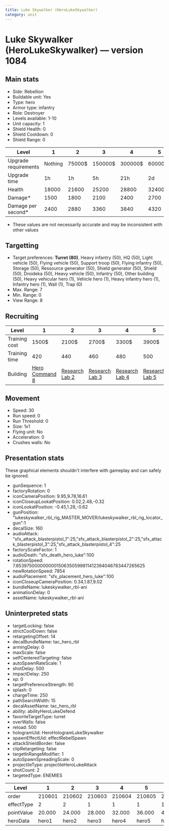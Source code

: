 ```yaml
---
title: Luke Skywalker (HeroLukeSkywalker)
category: unit
---
```


# Luke Skywalker (HeroLukeSkywalker) — version 1084

## Main stats

  * Side: Rebellion
  * Buildable unit: Yes
  * Type: hero
  * Armor type: infantry
  * Role: Destroyer
  * Levels available: 1-10
  * Unit capacity: 1
  * Shield Health: 0
  * Shield Cooldown: 0
  * Shield Range: 0

|Level               |1      |2     |3      |4      |5      |6      |7       |8       |9       |10      |
|--------------------|-------|------|-------|-------|-------|-------|--------|--------|--------|--------|
|Upgrade requirements|Nothing|75000$|150000$|300000$|600000$|900000$|1050000$|1200000$|3200000$|4800000$|
|Upgrade time        |1h     |1h    |5h     |21h    |2d     |4d     |6d      |1w2d    |1w5d    |2w      |
|Health              |18000  |21600 |25200  |28800  |32400  |36000  |39600   |43200   |46800   |54000   |
|Damage*             |1500   |1800  |2100   |2400   |2700   |3000   |3300    |3600    |3900    |4500    |
|Damage per second*  |2400   |2880  |3360   |3840   |4320   |4800   |5280    |5760    |6240    |7200    |

* These values are not necessarily accurate and may be inconsistent with other values

## Targetting

  * Target preferences: **Turret (80)**, Heavy infantry (50), HQ (50), Light vehicle (50), Flying vehicle (50), Support troop (50), Flying infantry (50), Storage (50), Ressource generator (50), Shield generator (50), Shield (50), Droideka (50), Heavy vehicle (50), Infantry (50), Other building (50), Heavy vehicular hero (1), Vehicle hero (1), Heavy infantry hero (1), Infantry hero (1), Wall (1), Trap (0)
  * Max. Range: 7
  * Min. Range: 0
  * View Range: 8

## Recruiting

|Level        |1                                          |2                                     |3                                     |4                                     |5                                     |6                                     |7                                     |8                                     |9                                     |10                                     |
|-------------|-------------------------------------------|--------------------------------------|--------------------------------------|--------------------------------------|--------------------------------------|--------------------------------------|--------------------------------------|--------------------------------------|--------------------------------------|---------------------------------------|
|Training cost|1500$                                      |2100$                                 |2700$                                 |3300$                                 |3900$                                 |4500$                                 |5100$                                 |5700$                                 |6300$                                 |6900$                                  |
|Training time|420                                        |440                                   |460                                   |480                                   |500                                   |520                                   |540                                   |560                                   |580                                   |600                                    |
|Building     |[Hero Command 8](rebelTacticalCommand.html)|[Research Lab 2](rebelOffenseLab.html)|[Research Lab 3](rebelOffenseLab.html)|[Research Lab 4](rebelOffenseLab.html)|[Research Lab 5](rebelOffenseLab.html)|[Research Lab 6](rebelOffenseLab.html)|[Research Lab 7](rebelOffenseLab.html)|[Research Lab 8](rebelOffenseLab.html)|[Research Lab 9](rebelOffenseLab.html)|[Research Lab 10](rebelOffenseLab.html)|

## Movement

  * Speed: 30
  * Run speed: 0
  * Run Threshold: 0
  * Size: 1x1
  * Flying unit: No
  * Acceleration: 0
  * Crushes walls: No

## Presentation stats

These graphical elements shouldn't interfere with gameplay and can safely be ignored.

  * gunSequence: 1
  * factoryRotation: 0
  * iconCameraPosition: 9.95,9.78,16.61
  * iconCloseupLookatPosition: 0.02,2.48,-0.32
  * iconLookatPosition: -0.45,1.28,-0.62
  * gunPosition: "lukeskywalker_rbl_rig_MASTER_MOVER/lukeskywalker_rbl_rig_locator_gun":1
  * decalSize: 160
  * audioAttack: "sfx_attack_blasterpistol_1":25,"sfx_attack_blasterpistol_2":25,"sfx_attack_blasterpistol_3":25,"sfx_attack_blasterpistol_4":25
  * factoryScaleFactor: 1
  * audioDeath: "sfx_death_hero_luke":100
  * rotationSpeed: 7.8539750000000001506350599811412394046783447265625
  * newRotationSpeed: 7854
  * audioPlacement: "sfx_placement_hero_luke":100
  * iconCloseupCameraPosition: 0.34,1.87,9.02
  * bundleName: lukeskywalker_rbl-ani
  * animationDelay: 0
  * assetName: lukeskywalker_rbl-ani

## Uninterpreted stats

  * targetLocking: false
  * strictCoolDown: false
  * retargetingOffset: 14
  * decalBundleName: tac_hero_rbl
  * armingDelay: 0
  * maxScale: false
  * selfCenteredTargeting: false
  * autoSpawnRateScale: 1
  * shotDelay: 500
  * impactDelay: 250
  * xp: 0
  * targetPreferenceStrength: 90
  * splash: 0
  * chargeTime: 250
  * pathSearchWidth: 15
  * decalAssetName: tac_hero_rbl
  * ability: abilityHeroLukeDefend
  * favoriteTargetType: turret
  * overWalls: false
  * reload: 500
  * hologramUid: HeroHologramLukeSkywalker
  * spawnEffectUid: effectRebelSpawn
  * attackShieldBorder: false
  * clipRetargeting: false
  * targetInRangeModifier: 1
  * autoSpawnSpreadingScale: 0
  * projectileType: projectileHeroLukeAttack
  * shotCount: 2
  * targetedType: ENEMIES

|Level     |1     |2     |3     |4     |5     |6     |7     |8     |9     |10    |
|----------|------|------|------|------|------|------|------|------|------|------|
|order     |210601|210602|210603|210604|210605|210606|210607|210608|210609|210610|
|effectType|2     |2     |1     |1     |1     |1     |1     |1     |1     |1     |
|pointValue|20.000|24.000|28.000|32.000|36.000|40.000|44.000|48.000|52.000|60.000|
|heroData  |hero1 |hero2 |hero3 |hero4 |hero5 |hero6 |hero7 |hero8 |hero9 |hero10|

